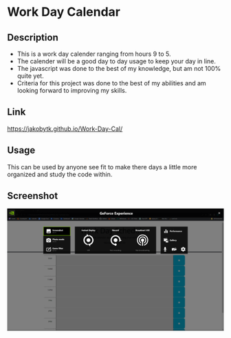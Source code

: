 # Work Day Calendar

## Description

- This is a work day calender ranging from hours 9 to 5.
- The calender will be a good day to day usage to keep your day in line.
- The javascript was done to the best of my knowledge, but am not 100% quite yet.
- Criteria for this project was done to the best of my abilities and am looking forward to improving my skills.

## Link

https://jakobytk.github.io/Work-Day-Cal/

## Usage

This can be used by anyone see fit to make there days a little more organized and study the code within.

## Screenshot

![WorkCalender](assets/Desktop%20Screenshot%202023.10.23%20-%2021.51.09.12.png)
